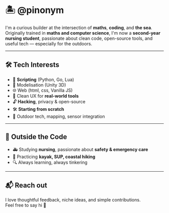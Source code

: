# 🏝️ @pinonym

I'm a curious builder at the intersection of **maths**, **coding**, and **the sea**.  
Originally trained in **maths and computer science**, I'm now a **second-year nursing student**, passionate about clean code, open-source tools, and useful tech — especially for the outdoors.

---

## 🛠️ Tech Interests

- 🐍 **Scripting** (Python, Go, Lua)
- 🧩 Modelisation (Unity 3D)
- 🌐 Web (html, css, Vanilla JS)
- 🧠 Clean UX for **real-world tools**
- 🔓 **Hacking**, privacy & open-source
- 🛠️ **Starting from scratch**
- 🌊 Outdoor tech, mapping, sensor integration

---

## 🧭 Outside the Code

- 🚑 Studying **nursing**, passionate about **safety & emergency care**
- 🛶 Practicing **kayak, SUP, coastal hiking**
- 🔍 Always learning, always tinkering

---

## 📬 Reach out

I love thoughtful feedback, niche ideas, and simple contributions.  
Feel free to say hi 👋
